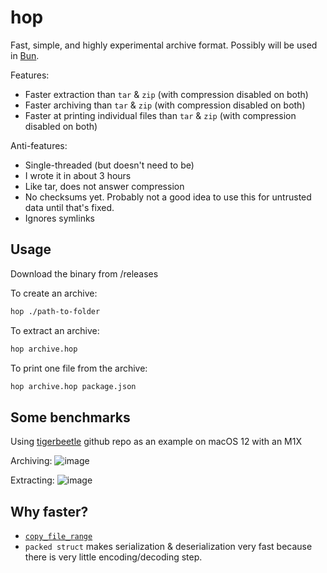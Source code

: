 # hop

Fast, simple, and highly experimental archive format. Possibly will be used in [Bun](https://bun.sh).

Features:

- Faster extraction than `tar` & `zip` (with compression disabled on both)
- Faster archiving than `tar` & `zip` (with compression disabled on both)
- Faster at printing individual files than `tar` & `zip` (with compression disabled on both)

Anti-features:

- Single-threaded (but doesn't need to be)
- I wrote it in about 3 hours
- Like tar, does not answer compression
- No checksums yet. Probably not a good idea to use this for untrusted data until that's fixed.
- Ignores symlinks

## Usage

Download the binary from /releases

To create an archive:

```bash
hop ./path-to-folder
```

To extract an archive:

```bash
hop archive.hop
```

To print one file from the archive:

```bash
hop archive.hop package.json
```

## Some benchmarks

Using [tigerbeetle](https://github.com/coilhq/tigerbeetle) github repo as an example on macOS 12 with an M1X

Archiving:
![image](https://user-images.githubusercontent.com/709451/141054452-73a99912-94ce-44aa-b7cb-b788731d0a60.png)

Extracting:
![image](https://user-images.githubusercontent.com/709451/141054517-cb3c7b43-4730-40ee-9c3f-7bdd9de6a076.png)

## Why faster?

- [`copy_file_range`](https://man7.org/linux/man-pages/man2/copy_file_range.2.html)
- `packed struct` makes serialization & deserialization very fast because there is very little encoding/decoding step.

